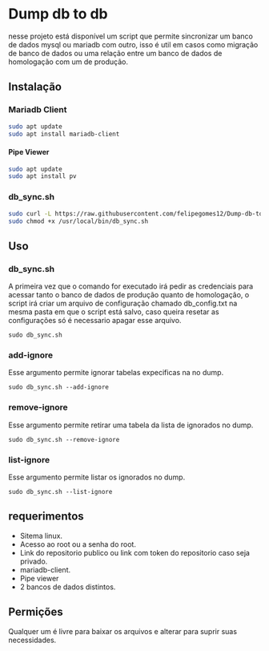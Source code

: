 # Dump db to db

nesse projeto está disponível um script que permite sincronizar  um banco de dados mysql ou mariadb com outro, isso é util em casos como migração de banco de dados ou uma relação entre um banco de dados de homologação com um de produção.

## Instalação
### Mariadb Client
```bash
sudo apt update
sudo apt install mariadb-client
```
#### Pipe Viewer
```bash
sudo apt update
sudo apt install pv
```
### db_sync.sh
```bash
sudo curl -L https://raw.githubusercontent.com/felipegomes12/Dump-db-to-db/main/db_sync.sh -o /usr/local/bin/db_sync.sh
sudo chmod +x /usr/local/bin/db_sync.sh 
```
## Uso
### db_sync.sh
A primeira vez que o comando for executado irá pedir as credenciais para acessar tanto o banco de dados de produção quanto de homologação, o script irá criar um arquivo de configuração chamado db_config.txt na mesma pasta em que o script está salvo, caso queira resetar as configurações só é necessario apagar esse arquivo.
```shell
sudo db_sync.sh
```
### add-ignore
Esse argumento permite ignorar tabelas expecificas na no dump.
```shell
sudo db_sync.sh --add-ignore
```
### remove-ignore
Esse argumento permite retirar uma tabela da lista de ignorados no dump.
```shell
sudo db_sync.sh --remove-ignore
```
### list-ignore
Esse argumento permite listar os ignorados no dump.
```shell
sudo db_sync.sh --list-ignore
```
## requerimentos
- Sitema linux.
- Acesso ao root ou a senha do root.
- Link do repositorio publico ou link com token do repositorio caso seja privado.
- mariadb-client.
- Pipe viewer
- 2 bancos de dados distintos.
## Permições
Qualquer um é livre para baixar os arquivos e alterar para suprir suas necessidades.
